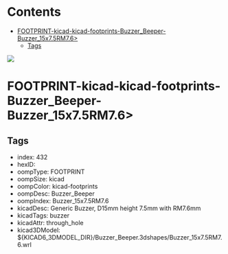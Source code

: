 



Contents
========

* [FOOTPRINT-kicad-kicad-footprints-Buzzer_Beeper-Buzzer_15x7.5RM7.6>](#footprint-kicad-kicad-footprints-buzzer_beeper-buzzer_15x75rm76)
	* [Tags](#tags)
  
![][im]
# FOOTPRINT-kicad-kicad-footprints-Buzzer_Beeper-Buzzer_15x7.5RM7.6>

## Tags

- index: 432
- hexID: 
- oompType: FOOTPRINT
- oompSize: kicad
- oompColor: kicad-footprints
- oompDesc: Buzzer_Beeper
- oompIndex: Buzzer_15x7.5RM7.6
- kicadDesc: Generic Buzzer, D15mm height 7.5mm with RM7.6mm
- kicadTags: buzzer
- kicadAttr: through_hole
- kicad3DModel: ${KICAD6_3DMODEL_DIR}/Buzzer_Beeper.3dshapes/Buzzer_15x7.5RM7.6.wrl



[im]: image.png

